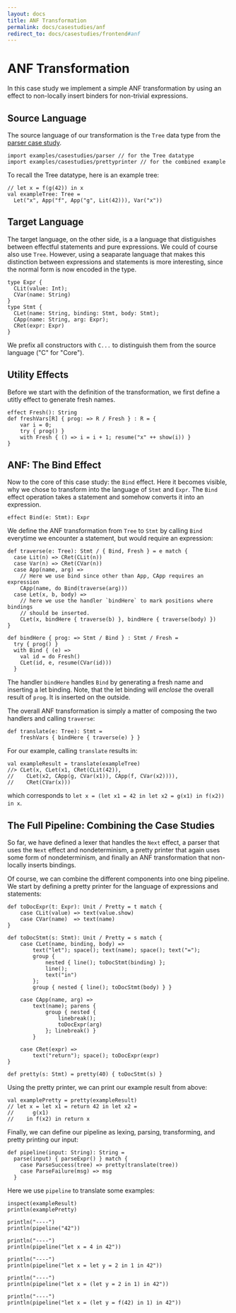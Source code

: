 ```yaml
---
layout: docs
title: ANF Transformation
permalink: docs/casestudies/anf
redirect_to: docs/casestudies/frontend#anf
---
```


# ANF Transformation
In this case study we implement a simple ANF transformation by using an effect to
non-locally insert binders for non-trivial expressions.

## Source Language

The source language of our transformation is the `Tree` data type from the
[parser case study](parser).

```
import examples/casestudies/parser // for the Tree datatype
import examples/casestudies/prettyprinter // for the combined example
```

To recall the Tree datatype, here is an example tree:
```
// let x = f(g(42)) in x
val exampleTree: Tree =
  Let("x", App("f", App("g", Lit(42))), Var("x"))
```

## Target Language
The target language, on the other side, is a
a language that distiguishes between effectful statements and pure expressions. We could of
course also use `Tree`. However, using a seaparate language that makes this distinction between
expressions and statements is more interesting, since the normal form is now encoded in the type.
```
type Expr {
  CLit(value: Int);
  CVar(name: String)
}
type Stmt {
  CLet(name: String, binding: Stmt, body: Stmt);
  CApp(name: String, arg: Expr);
  CRet(expr: Expr)
}
```
We prefix all constructors with `C...` to distinguish them from the source language ("C" for "Core").

## Utility Effects
Before we start with the definition of the transformation, we first define a utitly effect to
generate fresh names.
```
effect Fresh(): String
def freshVars[R] { prog: => R / Fresh } : R = {
    var i = 0;
    try { prog() }
    with Fresh { () => i = i + 1; resume("x" ++ show(i)) }
}
```

## ANF: The Bind Effect
Now to the core of this case study: the `Bind` effect. Here it becomes visible, why we chose
to transform into the language of `Stmt` and `Expr`. The `Bind` effect operation takes a
statement and somehow converts it into an expression.
```
effect Bind(e: Stmt): Expr
```
We define the ANF transformation from `Tree` to `Stmt` by calling `Bind` everytime
we encounter a statement, but would require an expression:
```
def traverse(e: Tree): Stmt / { Bind, Fresh } = e match {
  case Lit(n) => CRet(CLit(n))
  case Var(n) => CRet(CVar(n))
  case App(name, arg) =>
    // Here we use bind since other than App, CApp requires an expression
    CApp(name, do Bind(traverse(arg)))
  case Let(x, b, body) =>
    // here we use the handler `bindHere` to mark positions where bindings
    // should be inserted.
    CLet(x, bindHere { traverse(b) }, bindHere { traverse(body) })
}

def bindHere { prog: => Stmt / Bind } : Stmt / Fresh =
  try { prog() }
  with Bind { (e) =>
    val id = do Fresh()
    CLet(id, e, resume(CVar(id)))
  }
```
The handler `bindHere` handles `Bind` by generating a fresh name and inserting a let binding.
Note, that the let binding will _enclose_ the overall result of `prog`. It is inserted on the outside.

The overall ANF transformation is simply a matter of composing the two handlers and calling `traverse`:
```
def translate(e: Tree): Stmt =
    freshVars { bindHere { traverse(e) } }
```

For our example, calling `translate` results in:
```
val exampleResult = translate(exampleTree)
//> CLet(x, CLet(x1, CRet(CLit(42)),
//    CLet(x2, CApp(g, CVar(x1)), CApp(f, CVar(x2)))),
//    CRet(CVar(x)))
```
which corresponds to `let x = (let x1 = 42 in let x2 = g(x1) in f(x2)) in x`.

## The Full Pipeline: Combining the Case Studies
So far, we have defined a lexer that handles the `Next` effect, a parser that uses
the `Next` effect and nondeterminism, a pretty printer that again uses some form
of nondeterminism, and finally an ANF transformation that non-locally inserts
bindings.

Of course, we can combine the different components into one bing pipeline. We start
by defining a pretty printer for the language of expressions and statements:

```
def toDocExpr(t: Expr): Unit / Pretty = t match {
    case CLit(value) => text(value.show)
    case CVar(name)  => text(name)
}

def toDocStmt(s: Stmt): Unit / Pretty = s match {
    case CLet(name, binding, body) =>
        text("let"); space(); text(name); space(); text("=");
        group {
            nested { line(); toDocStmt(binding) };
            line();
            text("in")
        };
        group { nested { line(); toDocStmt(body) } }

    case CApp(name, arg) =>
        text(name); parens {
            group { nested {
                linebreak();
                toDocExpr(arg)
            }; linebreak() }
        }

    case CRet(expr) =>
        text("return"); space(); toDocExpr(expr)
}

def pretty(s: Stmt) = pretty(40) { toDocStmt(s) }
```

Using the pretty printer, we can print our example result from above:
```
val examplePretty = pretty(exampleResult)
// let x = let x1 = return 42 in let x2 =
//      g(x1)
//    in f(x2) in return x
```

Finally, we can define our pipeline as lexing, parsing, transforming, and pretty printing
our input:
```
def pipeline(input: String): String =
  parse(input) { parseExpr() } match {
    case ParseSuccess(tree) => pretty(translate(tree))
    case ParseFailure(msg) => msg
  }
```

Here we use `pipeline` to translate some examples:

```effekt:repl
inspect(exampleResult)
println(examplePretty)

println("----")
println(pipeline("42"))

println("----")
println(pipeline("let x = 4 in 42"))

println("----")
println(pipeline("let x = let y = 2 in 1 in 42"))

println("----")
println(pipeline("let x = (let y = 2 in 1) in 42"))

println("----")
println(pipeline("let x = (let y = f(42) in 1) in 42"))
```
